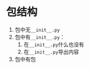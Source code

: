 # 包结构

1. 包中无`__init__.py`
2. 包中有`__init__.py`：
   1. 在`__init__.py`什么也没有
   2. 在`__init__.py`导出内容
3. 包中有包